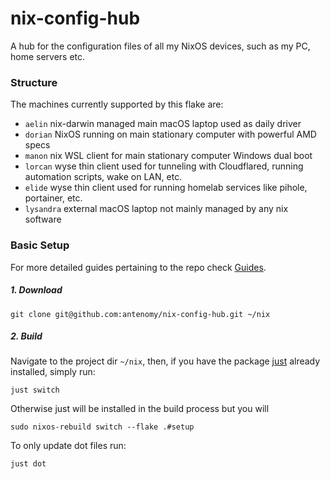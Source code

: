 # nix-config-hub
A hub for the configuration files of all my NixOS devices, such as my PC, home servers etc.

### Structure
The machines currently supported by this flake are:
- `aelin` nix-darwin managed main macOS laptop used as daily driver
- `dorian` NixOS running on main stationary computer with powerful AMD specs 
- `manon` nix WSL client for main stationary computer Windows dual boot
- `lorcan` wyse thin client used for tunneling with Cloudflared, running automation scripts, wake on LAN, etc. 
- `elide` wyse thin client used for running homelab services like pihole, portainer, etc.
- `lysandra` external macOS laptop not mainly managed by any nix software 


### Basic Setup
For more detailed guides pertaining to the repo check [Guides](./docs/GUIDES.md). 

##### 1. Download
```
git clone git@github.com:antenomy/nix-config-hub.git ~/nix
``` 

##### 2. Build
Navigate to the project dir `~/nix`, then, if you have the package [just](https://github.com/casey/just) already installed, simply run:
```
just switch
```
Otherwise just will be installed in the build process but you will
```
sudo nixos-rebuild switch --flake .#setup
```

To only update dot files run:
```
just dot
```
